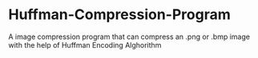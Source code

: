 # Huffman-Compression-Program
 A image compression program that can compress an .png or .bmp image with the help of Huffman Encoding Alghorithm
